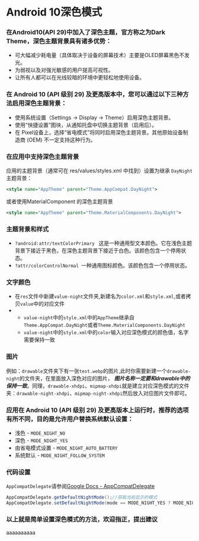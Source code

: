 # Android 10深色模式
### 在Android10(API 29)中加入了深色主题，官方称之为Dark Theme，深色主题背景具有诸多优势：

 - 可大幅减少耗电量（具体取决于设备的屏幕技术）主要是OLED屏幕黑色不发光。
 - 为弱视以及对强光敏感的用户提高可视性。
 - 让所有人都可以在光线较暗的环境中更轻松地使用设备。

### 在 Android 10 (API 级别 29) 及更高版本中，您可以通过以下三种方法启用深色主题背景：

 - 使用系统设置（Settings -> Display -> Theme）启用深色主题背景。
 - 使用“快捷设置”图块，从通知托盘中切换主题背景（启用后）。 
 - 在 Pixel设备上，选择“省电模式”将同时启用深色主题背景。其他原始设备制造商 (OEM) 不一定支持这种行为。
 
### 在应用中支持深色主题背景
应用的主题背景（通常可在 res/values/styles.xml 中找到）设置为继承 ``` DayNight ```主题背景：
```xml
<style name="AppTheme" parent="Theme.AppCompat.DayNight">
```
或者使用MaterialComponent 的深色主题背景
```xml
<style name="AppTheme" parent="Theme.MaterialComponents.DayNight">
```
### 主题背景和样式
 - ```?android:attr/textColorPrimary ```   这是一种通用型文本颜色。它在浅色主题背景下接近于黑色，在深色主题背景下接近于白色。该颜色包含一个停用状态。
 - ```?attr/colorControlNormal ```一种通用图标颜色。该颜色包含一个停用状态。
### 文字颜色
 - 在```res```文件中新建```value-night```文件夹,新建名为```color.xml```和```style.xml```,或者拷贝```value```中的对应文件
 - - ```value-night```中的```style.xml```中的```AppTheme```继承自```Theme.AppCompat.DayNight```或者```Theme.MaterialComponents.DayNight```
   - ```value-night```中的```style.xml```中的```color```输入对应深色模式的颜色值，名字需要保持一致
### 图片
例如：```drawable```文件夹下有一张```test.webp```的图片,此时你需要新建一个```drawable-night```的文件夹，在里面放入深色对应的图片， ***图片名称一定要和drawable中的保持一致***。同理，```drawable-xhdpi```、```mipmap-xhdpi```就是建立对应深色模式的文件夹：```drawable-night-xhdpi```、```mipmap-night-xhdpi```然后放入对应图片文件即可。
### 应用在 Android 10 (API 级别 29) 及更高版本上运行时，推荐的选项有所不同，目的是允许用户替换系统默认设置：
- 浅色 - ```MODE_NIGHT_NO```
- 深色 - ```MODE_NIGHT_YES```
- 由省电模式设置 - ```MODE_NIGHT_AUTO_BATTERY```
- 系统默认 - ```MODE_NIGHT_FOLLOW_SYSTEM```
### 代码设置
```AppCompatDelegate```请参阅[Google Docs - AppCompatDelegate][1]
```java 
AppCompatDelegate.getDefaultNightMode();//获取当前显示的模式
AppCompatDelegate.setDefaultNightMode(mode == MODE_NIGHT_YES ? MODE_NIGHT_NO : MODE_NIGHT_YES);//切换深色模式和关闭
```
### 以上就是简单设置深色模式的方法，欢迎指正，提出建议      
aaaaaaaaaa


  [1]: https://developer.android.com/reference/androidx/appcompat/app/AppCompatDelegate
